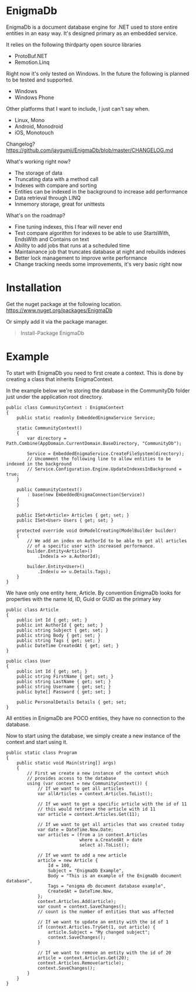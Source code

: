 EnigmaDb
========

EnigmaDb is a document database engine for .NET used to store entire entities in an easy way.
It's designed primary as an embedded service.

It relies on the following thirdparty open source libraries
- ProtoBuf.NET
- Remotion.Linq

Right now it's only tested on Windows. In the future the following is planned to be tested and supported.
- Windows
- Windows Phone

Other platforms that I want to include, I just can't say when.
- Linux, Mono
- Android, Monodroid
- iOS, Monotouch

Changelog?
https://github.com/jaygumji/EnigmaDb/blob/master/CHANGELOG.md

What's working right now?
- The storage of data
- Truncating data with a method call
- Indexes with compare and sorting
- Entities can be indexed in the background to increase add performance
- Data retrieval through LINQ
- Inmemory storage, great for unittests

What's on the roadmap?
- Fine tuning indexes, this I fear will never end
- Text compare algorithm for indexes to be able to use StartsWith, EndsWith and Contains on text
- Ability to add jobs that runs at a scheduled time
- Maintainance job that truncates database at night and rebuilds indexes
- Better lock management to improve write performance
- Change tracking needs some improvements, it's very basic right now

Installation
============
Get the nuget package at the following location.
https://www.nuget.org/packages/EnigmaDb

Or simply add it via the package manager.
> Install-Package EnigmaDb

Example
=======
To start with EnigmaDb you need to first create a context. This is done by creating a class that inherits EnigmaContext.

In the example below we're storing the database in the CommunityDb folder just under the application root directory.

    public class CommunityContext : EnigmaContext
    {
        public static readonly EmbeddedEnigmaService Service;
    
        static CommunityContext()
        {
            var directory = Path.Combine(AppDomain.CurrentDomain.BaseDirectory, "CommunityDb");
    
            Service = EmbeddedEnigmaService.CreateFileSystem(directory);
            // Uncomment the following line to allow entities to be indexed in the background
            // Service.Configuration.Engine.UpdateIndexesInBackground = true;
        }
    
        public CommunityContext()
            : base(new EmbeddedEnigmaConnection(Service))
        {
        }
    
        public ISet<Article> Articles { get; set; }
        public ISet<User> Users { get; set; }
        
        protected override void OnModelCreating(ModelBuilder builder)
        {
            // We add an index on AuthorId to be able to get all articles
            // of a specific user with increased performance.
            builder.Entity<Article>()
                .Index(a => a.AuthorId);
            
            builder.Entity<User>()
                .Index(u => u.Details.Tags);
        }
    }

We have only one entity here, Article.
By convention EnigmaDb looks for properties with the name Id, ID, Guid or GUID as the primary key

    public class Article
    {
        public int Id { get; set; }
        public int AuthorId { get; set; }
        public string Subject { get; set; }
        public string Body { get; set; }
        public string Tags { get; set; }
        public DateTime CreatedAt { get; set; }
    }
    
    public class User
    {
        public int Id { get; set; }
        public string FirstName { get; set; }
        public string LastName { get; set; }
        public string Username { get; set; }
        public byte[] Password { get; set; }
        
        public PersonalDetails Details { get; set;
    }

All entities in EnigmaDb are POCO entities, they have no connection to the database.

Now to start using the database, we simply create a new instance of the context and start using it.

    public static class Program
    {
        public static void Main(string[] args)
        {
            // First we create a new instance of the context which
            // provides access to the database
            using (var context = new CommunityContext()) {
                // If we want to get all articles
                var allArticles = context.Articles.ToList();
                
                // If we want to get a specific article with the id of 11
                // this would retrieve the article with id 11
                var article = context.Articles.Get(11);
                
                // If we want to get all articles that was created today
                var date = DateTime.Now.Date;
                var articles = (from a in context.Articles
                                where a.CreatedAt > date
                                select a).ToList();
                
                // If we want to add a new article
                article = new Article {
                    Id = 100,
                    Subject = "EnigmaDb Example",
                    Body = "This is an example of the EnigmaDb document database",
                    Tags = "enigma db document database example",
                    CreatedAt = DateTime.Now,
                };
                context.Articles.Add(article);
                var count = context.SaveChanges();
                // count is the number of entities that was affected
                
                // If we want to update an entity with the id of 1
                if (context.Articles.TryGet(1, out article) {
                    article.Subject = "My changed subject";
                    context.SaveChanges();
                }
                
                // If we want to remove an entity with the id of 20
                article = context.Articles.Get(20);
                context.Articles.Remove(article);
                context.SaveChanges();
            }
        }
    }
